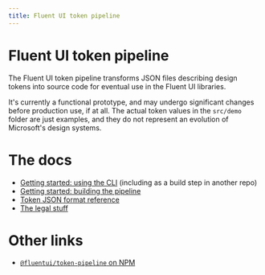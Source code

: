 ```yaml
---
title: Fluent UI token pipeline
---
```


# Fluent UI token pipeline

The Fluent UI token pipeline transforms JSON files describing design tokens into source code for eventual use in the Fluent UI libraries.

It's currently a functional prototype, and may undergo significant changes before production use, if at all. The actual token values in the `src/demo` folder are just examples, and they do not represent an evolution of Microsoft's design systems.

# The docs

* [Getting started: using the CLI](cli.md) (including as a build step in another repo)
* [Getting started: building the pipeline](build.md)
* [Token JSON format reference](json.md)
* [The legal stuff](legal.md)

# Other links

* [`@fluentui/token-pipeline` on NPM](https://www.npmjs.com/package/@fluentui/token-pipeline)
